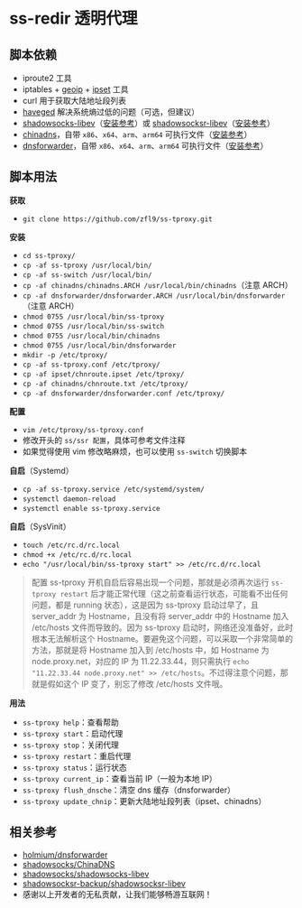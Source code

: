 # ss-redir 透明代理
## 脚本依赖
- iproute2 工具
- iptables + [geoip](https://linux.cn/article-6885-1.html#geoip) + [ipset](https://www.zfl9.com/ss-redir.html#ipset) 工具
- curl 用于获取大陆地址段列表
- [haveged](https://www.zfl9.com/ss-redir.html#haveged) 解决系统熵过低的问题（可选，但建议）
- [shadowsocks-libev](https://github.com/shadowsocks/shadowsocks-libev)（[安装参考](https://www.zfl9.com/ss-redir.html#shadowsocks-libev)）或 [shadowsocksr-libev](https://github.com/shadowsocksr-backup/shadowsocksr-libev)（[安装参考](https://www.zfl9.com/ss-redir.html#shadowsocksr-libev)）
- [chinadns](https://github.com/shadowsocks/ChinaDNS)，自带 `x86`、`x64`、`arm`、`arm64` 可执行文件（[安装参考](https://www.zfl9.com/ss-redir.html#chinadns)）
- [dnsforwarder](https://github.com/holmium/dnsforwarder)，自带 `x86`、`x64`、`arm`、`arm64` 可执行文件（[安装参考](https://www.zfl9.com/ss-redir.html#dnsforwarder)）

## 脚本用法
**获取**
- `git clone https://github.com/zfl9/ss-tproxy.git`

**安装**
- `cd ss-tproxy/`
- `cp -af ss-tproxy /usr/local/bin/`
- `cp -af ss-switch /usr/local/bin/`
- `cp -af chinadns/chinadns.ARCH /usr/local/bin/chinadns`（注意 ARCH）
- `cp -af dnsforwarder/dnsforwarder.ARCH /usr/local/bin/dnsforwarder`（注意 ARCH）
- `chmod 0755 /usr/local/bin/ss-tproxy`
- `chmod 0755 /usr/local/bin/ss-switch`
- `chmod 0755 /usr/local/bin/chinadns`
- `chmod 0755 /usr/local/bin/dnsforwarder`
- `mkdir -p /etc/tproxy/`
- `cp -af ss-tproxy.conf /etc/tproxy/`
- `cp -af ipset/chnroute.ipset /etc/tproxy/`
- `cp -af chinadns/chnroute.txt /etc/tproxy/`
- `cp -af dnsforwarder/dnsforwarder.conf /etc/tproxy/`

**配置**
- `vim /etc/tproxy/ss-tproxy.conf`
- 修改开头的 `ss/ssr 配置`，具体可参考文件注释
- 如果觉得使用 vim 修改略麻烦，也可以使用 `ss-switch` 切换脚本

**自启**（Systemd）
- `cp -af ss-tproxy.service /etc/systemd/system/`
- `systemctl daemon-reload`
- `systemctl enable ss-tproxy.service`

**自启**（SysVinit）
- `touch /etc/rc.d/rc.local`
- `chmod +x /etc/rc.d/rc.local`
- `echo "/usr/local/bin/ss-tproxy start" >> /etc/rc.d/rc.local`

> 配置 ss-tproxy 开机自启后容易出现一个问题，那就是必须再次运行 `ss-tproxy restart` 后才能正常代理（这之前查看运行状态，可能看不出任何问题，都是 running 状态），这是因为 ss-tproxy 启动过早了，且 server_addr 为 Hostname，且没有将 server_addr 中的 Hostname 加入 /etc/hosts 文件而导致的。因为 ss-tproxy 启动时，网络还没准备好，此时根本无法解析这个 Hostname。要避免这个问题，可以采取一个非常简单的方法，那就是将 Hostname 加入到 /etc/hosts 中，如 Hostname 为 node.proxy.net，对应的 IP 为 11.22.33.44，则只需执行 `echo "11.22.33.44 node.proxy.net" >> /etc/hosts`。不过得注意个问题，那就是假如这个 IP 变了，别忘了修改 /etc/hosts 文件哦。

**用法**
- `ss-tproxy help`：查看帮助
- `ss-tproxy start`：启动代理
- `ss-tproxy stop`：关闭代理
- `ss-tproxy restart`：重启代理
- `ss-tproxy status`：运行状态
- `ss-tproxy current_ip`：查看当前 IP（一般为本地 IP）
- `ss-tproxy flush_dnsche`：清空 dns 缓存（dnsforwarder）
- `ss-tproxy update_chnip`：更新大陆地址段列表（ipset、chinadns）

## 相关参考
- [holmium/dnsforwarder](https://github.com/holmium/dnsforwarder)
- [shadowsocks/ChinaDNS](https://github.com/shadowsocks/ChinaDNS)
- [shadowsocks/shadowsocks-libev](https://github.com/shadowsocks/shadowsocks-libev)
- [shadowsocksr-backup/shadowsocksr-libev](https://github.com/shadowsocksr-backup/shadowsocksr-libev)
- 感谢以上开发者的无私贡献，让我们能够畅游互联网！
